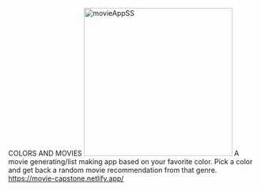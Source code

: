 COLORS AND MOVIES 
<img width="300" alt="movieAppSS" src="https://user-images.githubusercontent.com/47507987/87093940-dea7b280-c1f2-11ea-9c6b-8d4eeda17075.png">
A movie generating/list making app based on your favorite color. Pick a color and get back a random movie recommendation from that genre. https://movie-capstone.netlify.app/
